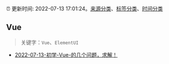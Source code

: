 :alarm_clock: 更新时间: 2022-07-13 17:01:24。[来源分类](../README.md)、[标签分类](../TAGS.md)、[时间分类](../TIMELINE.md)

## Vue


> 关键字：`Vue`、`ElementUI`



- [2022-07-13-初学-Vue-的几个问题，求解！](https://www.v2ex.com/t/865963) 